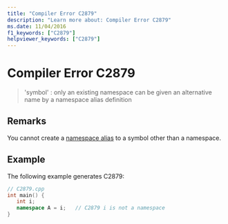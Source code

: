 ```yaml
---
title: "Compiler Error C2879"
description: "Learn more about: Compiler Error C2879"
ms.date: 11/04/2016
f1_keywords: ["C2879"]
helpviewer_keywords: ["C2879"]
---
```

# Compiler Error C2879

> 'symbol' : only an existing namespace can be given an alternative name by a namespace alias definition

## Remarks

You cannot create a [namespace alias](../../cpp/namespaces-cpp.md#namespace_aliases) to a symbol other than a namespace.

## Example

The following example generates C2879:

```cpp
// C2879.cpp
int main() {
   int i;
   namespace A = i;   // C2879 i is not a namespace
}
```
